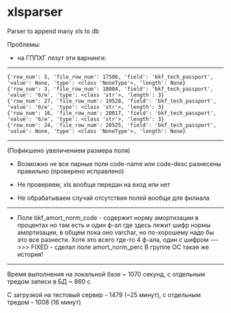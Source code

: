 # xlsparser
Parser to append many xls to db

Проблемы:

- на ГППХГ лезут эти варнинги:
****************************************************************************************************
```{'row_num': 6, 'file_row_num': 14507, 'field': 'bkf_tech_passport', 'value': None, 'type': <class 'NoneType'>, 'length': None}
{'row_num': 5, 'file_row_num': 17506, 'field': 'bkf_tech_passport', 'value': None, 'type': <class 'NoneType'>, 'length': None}
{'row_num': 3, 'file_row_num': 18004, 'field': 'bkf_tech_passport', 'value': 'б/н', 'type': <class 'str'>, 'length': 3}
{'row_num': 27, 'file_row_num': 19528, 'field': 'bkf_tech_passport', 'value': 'б/н', 'type': <class 'str'>, 'length': 3}
{'row_num': 16, 'file_row_num': 20017, 'field': 'bkf_tech_passport', 'value': 'б/н', 'type': <class 'str'>, 'length': 3}
{'row_num': 24, 'file_row_num': 20525, 'field': 'bkf_tech_passport', 'value': None, 'type': <class 'NoneType'>, 'length': None}
```

****************************************************************************************************
(Пофикшено увеличением размера поля)

- Возможно не все парные поля code-name или code-desc разнесены правильно (проверено исправлено)

- Не проверяем, xls вообще передан на вход или нет

- Не обрабатываем случай отсутствия полей вообще для филиала

-----
- Поле bkf_amort_norm_code - содержит норму амортизации в процентах но там
есть и один ф-ал где здесь лежит шифр нормы амортизации, в общем пока оно varchar,
но по-хорошему надо бы это все разнести. Хотя это всего где-то 4 ф-ала, один с шифром
--- >>> FIXED - сделал поле amort_norm_perc
В группе ОС такая же история!


----
Время выполнения на локальной базе ~ 1070 секунд, с отдельным тредом записи в БД ~ 860 с

С загрузкой на тестовый сервер - 1479 (~25 минут), с отдельным тредом - 1008 (16 минут)
